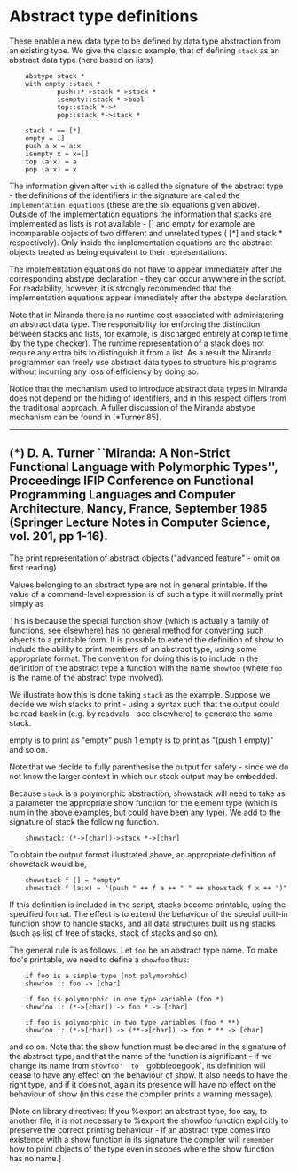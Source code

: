 # Abstract type definitions

These enable a new data type to be defined by data type abstraction from
an existing type.  We give the classic example, that of defining `stack`
as an abstract data type (here based on lists)

        abstype stack *
        with empty::stack *
                push::*->stack *->stack *
                isempty::stack *->bool
                top::stack *->*
                pop::stack *->stack *

        stack * == [*]
        empty = []
        push a x = a:x
        isempty x = x=[]
        top (a:x) = a
        pop (a:x) = x

The information given after  `with`  is  called  the  signature  of  the
abstract  type - the definitions of the identifiers in the signature are
called the `implementation equations` (these are the six equations given
above).   Outside  of  the implementation equations the information that
stacks are implemented as lists is not available  -  []  and  empty  for
example  are incomparable objects of two different and unrelated types (
[*] and stack * respectively).  Only inside the implementation equations
are   the   abstract  objects  treated  as  being  equivalent  to  their
representations.

The implementation equations do not have to appear immediately after the
corresponding  abstype  declaration  -  they  can  occur anywhere in the
script.  For readability, however, it is strongly recommended  that  the
implementation   equations   appear   immediately   after   the  abstype
declaration.

Note  that  in  Miranda  there  is  no  runtime  cost  associated   with
administering  an  abstract data type.  The responsibility for enforcing
the distinction between stacks and lists,  for  example,  is  discharged
entirely   at   compile   time  (by  the  type  checker).   The  runtime
representation of a stack does not require any extra bits to distinguish
it  from  a  list.   As  a  result the Miranda programmer can freely use
abstract data types to structure his programs without incurring any loss
of efficiency by doing so.

Notice that the mechanism used  to  introduce  abstract  data  types  in
Miranda  does  not  depend  on  the  hiding  of identifiers, and in this
respect differs from the traditional approach.  A fuller  discussion  of
the Miranda abstype mechanism can be found in [*Turner 85].

------------------------------------------------------------------------
(*) D.  A.  Turner ``Miranda:  A  Non-Strict  Functional  Language  with
Polymorphic   Types'',   Proceedings   IFIP   Conference  on  Functional
Programming  Languages  and  Computer   Architecture,   Nancy,   France,
September 1985 (Springer Lecture Notes in Computer Science, vol. 201, pp
1-16).
------------------------------------------------------------------------

The print representation of abstract objects
("advanced feature" - omit on first reading)

Values  belonging  to an abstract type are not in general printable.  If
the value of a command-level expression  is  of  such  a  type  it  will
normally print simply as

<abstract ob>

This is because the special function show (which is actually a family of
functions, see elsewhere) has no  general  method  for  converting  such
objects to a printable form.  It is possible to extend the definition of
show to include the ability to print members of an abstract type,  using
some appropriate format.  The convention for doing this is to include in
the definition of the abstract type a function with the  name  `showfoo`
(where `foo` is the name of the abstract type involved).

We illustrate how this is done taking `stack` as the  example.   Suppose
we  decide we wish stacks to print - using a syntax such that the output
could be read back in (e.g. by readvals - see elsewhere) to generate the
same stack.

empty is to print as "empty"
push 1 empty is to print as "(push 1 empty)"
and so on.

Note that we decide to fully parenthesise the output for safety -  since
we  do  not  know  the  larger  context in which our stack output may be
embedded.

Because  `stack`  is  a  polymorphic abstraction, showstack will need to
take as a parameter the appropriate show function for the  element  type
(which  is num in the above examples, but could have been any type).  We
add to the signature of stack the following function.

        showstack::(*->[char])->stack *->[char]

To obtain the output format illustrated above, an appropriate definition
of showstack would be,

        showstack f [] = "empty"
        showstack f (a:x) = "(push " ++ f a ++ " " ++ showstack f x ++ ")"

If this definition is included in the script, stacks  become  printable,
using  the  specified  format.  The effect is to extend the behaviour of
the special built-in function  show  to  handle  stacks,  and  all  data
structures  built using stacks (such as list of tree of stacks, stack of
stacks and so on).

The general rule is as follows.  Let `foo` be an abstract type name.  To
make foo's printable, we need to define a `showfoo` thus:

        if foo is a simple type (not polymorphic)
        showfoo :: foo -> [char]

        if foo is polymorphic in one type variable (foo *)
        showfoo :: (*->[char]) -> foo * -> [char]

        if foo is polymorphic in two type variables (foo * **)
        showfoo :: (*->[char]) -> (**->[char]) -> foo * ** -> [char]

and so on.  Note  that  the  show  function  must  be  declared  in  the
signature  of  the  abstract  type, and that the name of the function is
significant - if we change its name from  `showfoo'  to  `gobbledegook`,
its  definition  will cease to have any effect on the behaviour of show.
It also needs to have the right type, and if  it  does  not,  again  its
presence  will have no effect on the behaviour of show (in this case the
compiler prints a warning message).

[Note on library directives: If you %export an abstract type,  foo  say,
to  another  file,  it  is not necessary to %export the showfoo function
explicitly to preserve the correct printing behaviour - if  an  abstract
type  comes  into  existence  with  a show function in its signature the
compiler will `remember` how to print objects of the type even in scopes
where the show function has no name.]
